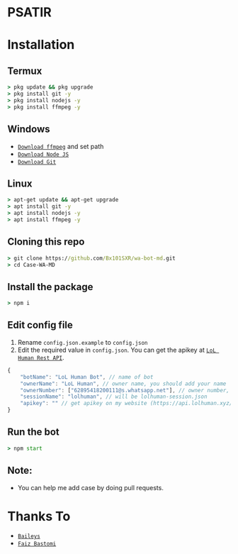 # PSATIR

# Installation

## Termux

```cmd
> pkg update && pkg upgrade
> pkg install git -y
> pkg install nodejs -y
> pkg install ffmpeg -y
```

## Windows

-   [`Download ffmpeg`](https://ffmpeg.org/download.html#build-windows) and set path
-   [`Download Node JS`](https://nodejs.org/en/download/)
-   [`Download Git`](https://git-scm.com/downloads)

## Linux

```cmd
> apt-get update && apt-get upgrade
> apt install git -y
> apt install nodejs -y
> apt install ffmpeg -y
```

## Cloning this repo

```cmd
> git clone https://github.com/Bx101SXR/wa-bot-md.git
> cd Case-WA-MD
```

## Install the package

```cmd
> npm i
```

## Edit config file

1. Rename `config.json.example` to `config.json`
2. Edit the required value in `config.json`. You can get the apikey at [`LoL Human Rest API`](https://api.lolhuman.xyz/).

```js
{
    "botName": "LoL Human Bot", // name of bot
    "ownerName": "LoL Human", // owner name, you should add your name
    "ownerNumber": ["62895418200111@s.whatsapp.net"], // owner number, you should add your number
    "sessionName": "lolhuman", // will be lolhuman-session.json
    "apikey": "" // get apikey on my website (https://api.lolhuman.xyz/)
}
```

## Run the bot

```cmd
> npm start
```

## Note:

-   You can help me add case by doing pull requests.

# Thanks To

-   [`Baileys`](https://github.com/adiwajshing/Baileys)
-   [`Faiz Bastomi`](https://github.com/FaizBastomi/)
